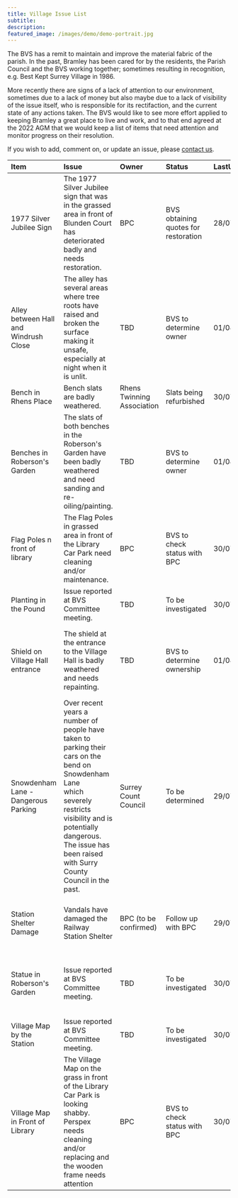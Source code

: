 ```yaml
---
title: Village Issue List
subtitle:
description: 
featured_image: /images/demo/demo-portrait.jpg
---
```


<!--![](/images/tbd.jpg)Image by <a href="https://pixabay.com/users/merio-1480566/?utm_source=link-attribution&amp;utm_medium=referral&amp;utm_campaign=image&amp;utm_content=4010445">Merio</a> from <a href="https://pixabay.com/?utm_source=link-attribution&amp;utm_medium=referral&amp;utm_campaign=image&amp;utm_content=4010445">Pixabay</a>
><-->


The BVS has a remit to maintain and improve the material fabric of the parish.   In the past, Bramley has been cared for by the residents, the Parish Council and the BVS working together; sometimes resulting in recognition, e.g. Best Kept Surrey Village in 1986.

More recently there are signs of a lack of attention to our environment, sometimes due to a lack of money but also maybe due to a lack of visibility of the issue itself, who is responsible for its rectifaction, and the current state of any actions taken.   The BVS would like to see more effort applied to keeping Bramley a great place to live and work, and to that end agreed at the 2022 AGM that we would keep a list of items that need attention and monitor progress on their resolution.  

If you wish to add, comment on, or update an issue, please [contact us](/contact).


<!-- Start Issue Table -->

|Item|Issue|Owner|Status|LastUpdated|Detail|
|:--|:--|:--|:--|:--|:--|
|1977 Silver Jubilee Sign|The 1977 Silver Jubilee sign that was in the grassed area in front of Blunden Court has deteriorated badly and needs restoration.|BPC|BVS obtaining quotes for restoration|28/07/2022|[detail]({{ site.url }}/issue-pdfs/Issue-1977-Silver-Jubilee-Sign.pdf )|
|Alley between Hall and Windrush Close|The alley has several areas where tree roots have raised and broken the surface making it  unsafe, especially at night when it is unlit.|TBD|BVS to determine owner|01/08/2022|[detail]({{ site.url }}/issue-pdfs/Issue-Alley-between-Windrush-Close-and-Vilage-Hall.pdf )|
|Bench in Rhens Place|Bench slats are badly weathered.|Rhens Twinning Association|Slats being refurbished|30/07/2022||
|Benches in Roberson's Garden|The slats of both benches in the Roberson's Garden have been badly weathered and need sanding and re-oiling/painting.|TBD|BVS to determine owner|01/08/2022|[detail]({{ site.url }}/issue-pdfs/Issue-Benches-in-Robersons-Garden.pdf )|
|Flag Poles n front of library|The Flag Poles in grassed area in front of the Library Car Park need cleaning and/or maintenance.|BPC|BVS to check status with BPC|30/07/2022|[detail]({{ site.url }}/issue-pdfs/Issue-Flag-Poles.pdf )|
|Planting in the Pound|Issue reported at BVS Committee meeting.  |TBD|To be investigated|30/07/2022||
|Shield on Village Hall entrance|The shield at the entrance to the Village Hall is badly weathered and needs repainting.|TBD|BVS to determine ownership|01/08/2022|[detail]({{ site.url }}/issue-pdfs/Issue-Shield-Entrance-Village-Hall.pdf )|
|Snowdenham Lane - Dangerous Parking|Over recent years a number of people have taken to parking their cars on the bend on Snowdenham Lane <br/>which severely restricts visibility and is potentially dangerous.  The issue has been raised with Surry County Council in the past.|Surrey Count Council|To be determined|29/07/2022|[detail]({{ site.url }}/issue-pdfs/Issue-Snowdenham-Lane-bend-parking.pdf )|
|Station Shelter Damage|Vandals have damaged the Railway Station Shelter |BPC (to be confirmed)|Follow up with BPC|29/07/2022|[detail]({{ site.url }}/issue-pdfs/Issue-Station-Shelter.pdf )|
|Statue in Roberson's Garden|Issue reported at BVS Committee meeting.|TBD|To be investigated|30/07/2022|[detail]({{ site.url }}/issue-pdfs/Issue-Statue-in-Robersons-Garden.pdf )|
|Village Map by the Station|Issue reported at BVS Committee meeting.|TBD|To be investigated|30/07/2022||
|Village Map in Front of Library|The Village Map on the grass in front of the Library Car Park is looking shabby.<br/>Perspex needs cleaning and/or replacing and the wooden frame needs attention<br/>|BPC|BVS to check status with BPC|30/07/2022|[detail]({{ site.url }}/issue-pdfs/Issue-Village-map-sign.pdf )|

<!-- End Issue Table -->




